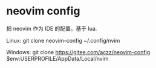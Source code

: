 # neovim config

把 neovim 作为 IDE 的配置。基于 lua.

Linux:
git clone neovim-config ~/.config/nvim

Windows:
git clone https://gitee.com/aczz/neovim-config $env:USERPROFILE/AppData/Local/nvim
